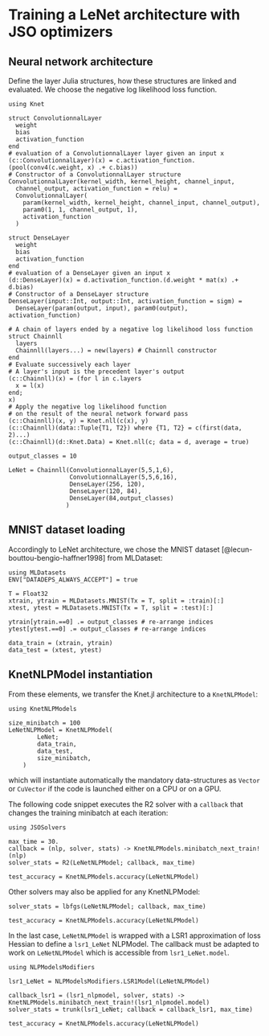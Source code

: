 # Training a LeNet architecture with JSO optimizers

## Neural network architecture
Define the layer Julia structures, how these structures are linked and evaluated.
We choose the negative log likelihood loss function.

```@example LeNetTraining
using Knet

struct ConvolutionnalLayer
  weight
  bias
  activation_function
end
# evaluation of a ConvolutionnalLayer layer given an input x
(c::ConvolutionnalLayer)(x) = c.activation_function.(pool(conv4(c.weight, x) .+ c.bias))
# Constructor of a ConvolutionnalLayer structure
ConvolutionnalLayer(kernel_width, kernel_height, channel_input, 
  channel_output, activation_function = relu) = 
  ConvolutionnalLayer(
    param(kernel_width, kernel_height, channel_input, channel_output), 
    param0(1, 1, channel_output, 1), 
    activation_function
  )

struct DenseLayer
  weight
  bias
  activation_function
end
# evaluation of a DenseLayer given an input x
(d::DenseLayer)(x) = d.activation_function.(d.weight * mat(x) .+ d.bias)
# Constructor of a DenseLayer structure
DenseLayer(input::Int, output::Int, activation_function = sigm) =
  DenseLayer(param(output, input), param0(output), activation_function)

# A chain of layers ended by a negative log likelihood loss function
struct Chainnll
  layers
  Chainnll(layers...) = new(layers) # Chainnll constructor
end
# Evaluate successively each layer
# A layer's input is the precedent layer's output
(c::Chainnll)(x) = (for l in c.layers
  x = l(x)
end;
x)
# Apply the negative log likelihood function 
# on the result of the neural network forward pass
(c::Chainnll)(x, y) = Knet.nll(c(x), y)
(c::Chainnll)(data::Tuple{T1, T2}) where {T1, T2} = c(first(data, 2)...)
(c::Chainnll)(d::Knet.Data) = Knet.nll(c; data = d, average = true)

output_classes = 10

LeNet = Chainnll(ConvolutionnalLayer(5,5,1,6), 
                 ConvolutionnalLayer(5,5,6,16),
                 DenseLayer(256, 120),
                 DenseLayer(120, 84),
                 DenseLayer(84,output_classes)
                )
```

## MNIST dataset loading
Accordingly to LeNet architecture, we chose the MNIST dataset [@lecun-bouttou-bengio-haffner1998] from MLDataset:
```@example LeNetTraining
using MLDatasets
ENV["DATADEPS_ALWAYS_ACCEPT"] = true 

T = Float32
xtrain, ytrain = MLDatasets.MNIST(Tx = T, split = :train)[:] 
xtest, ytest = MLDatasets.MNIST(Tx = T, split = :test)[:] 

ytrain[ytrain.==0] .= output_classes # re-arrange indices
ytest[ytest.==0] .= output_classes # re-arrange indices

data_train = (xtrain, ytrain)
data_test = (xtest, ytest)
```

## KnetNLPModel instantiation
From these elements, we transfer the Knet.jl architecture to a `KnetNLPModel`:
```@example LeNetTraining 
using KnetNLPModels

size_minibatch = 100
LeNetNLPModel = KnetNLPModel(
        LeNet;
        data_train,
        data_test,
        size_minibatch,
    )
```
which will instantiate automatically the mandatory data-structures as `Vector` or `CuVector` if the code is launched either on a CPU or on a GPU.

The following code snippet executes the R2 solver with a `callback` that changes the training minibatch at each iteration:
```@example LeNetTraining 
using JSOSolvers

max_time = 30.
callback = (nlp, solver, stats) -> KnetNLPModels.minibatch_next_train!(nlp)
solver_stats = R2(LeNetNLPModel; callback, max_time)

test_accuracy = KnetNLPModels.accuracy(LeNetNLPModel)
```
Other solvers may also be applied for any KnetNLPModel:
```@example LeNetTraining 
solver_stats = lbfgs(LeNetNLPModel; callback, max_time)

test_accuracy = KnetNLPModels.accuracy(LeNetNLPModel)
```
In the last case, `LeNetNLPModel` is wrapped with a LSR1 approximation of loss Hessian to define a `lsr1_LeNet` NLPModel.
The callback must be adapted to work on `LeNetNLPModel` which is accessible from `lsr1_LeNet.model`.
```@example LeNetTraining
using NLPModelsModifiers

lsr1_LeNet = NLPModelsModifiers.LSR1Model(LeNetNLPModel)

callback_lsr1 = (lsr1_nlpmodel, solver, stats) -> KnetNLPModels.minibatch_next_train!(lsr1_nlpmodel.model)
solver_stats = trunk(lsr1_LeNet; callback = callback_lsr1, max_time)

test_accuracy = KnetNLPModels.accuracy(LeNetNLPModel)
```
